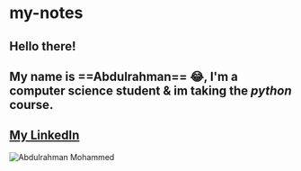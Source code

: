 # my-notes
## Hello there!
My name is ==**Abdulrahman**== :joy:, I'm a computer science student & im taking the *python* course.
---
[My LinkedIn](https://www.linkedin.com/in/abdulrahman-refae-9356b2216)
---
![Abdulrahman Mohammed](abd.jpg)